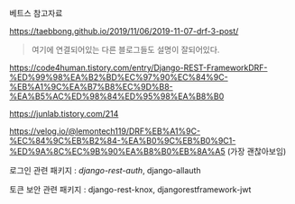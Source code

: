 베트스 참고자료

https://taebbong.github.io/2019/11/06/2019-11-07-drf-3-post/

> 여기에 연결되어있는 다른 블로그들도 설명이 잘되어있다.

https://code4human.tistory.com/entry/Django-REST-FrameworkDRF-%ED%99%98%EA%B2%BD%EC%97%90%EC%84%9C-%EB%A1%9C%EA%B7%B8%EC%9D%B8-%EA%B5%AC%ED%98%84%ED%95%98%EA%B8%B0

https://junlab.tistory.com/214

https://velog.io/@lemontech119/DRF%EB%A1%9C-%EC%84%9C%EB%B2%84-%EA%B0%9C%EB%B0%9C1-%ED%9A%8C%EC%9B%90%EA%B8%B0%EB%8A%A5 (가장 괜찮아보임)

로그인 관련 패키지 : *django-rest-auth*, django-allauth

토큰 보안 관련 패키지 : django-rest-knox, djangorestframework-jwt

